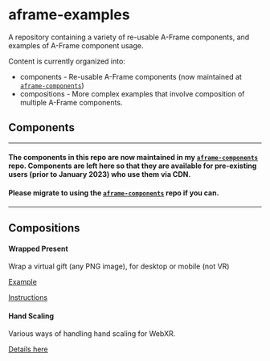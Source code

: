 # aframe-examples
A repository containing a variety of re-usable A-Frame components, and examples of A-Frame component usage.

Content is currently organized into:

- components - Re-usable A-Frame components (now maintained at [`aframe-components`](https://github.com/diarmidmackenzie/aframe-components))
- compositions - More complex examples that involve composition of multiple A-Frame components.



## Components

------------

#### The components in this repo are now maintained in my [`aframe-components`](https://github.com/diarmidmackenzie/aframe-components) repo.  Components are left here so that they are available for pre-existing users (prior to January 2023) who use them via CDN.

#### Please migrate to using the  [`aframe-components`](https://github.com/diarmidmackenzie/aframe-components) repo if you can.

-----------



## Compositions

#### Wrapped Present

Wrap a virtual gift (any PNG image), for desktop or mobile (not VR)

[Example](https://diarmidmackenzie.github.io/aframe-examples/compositions/wrapped-present/)

[Instructions](https://github.com/diarmidmackenzie/aframe-examples/blob/main/compositions/wrapped-present/README.md)



#### Hand Scaling

Various ways of handling hand scaling for WebXR.

[Details here](https://diarmidmackenzie.github.io/aframe-examples/compositions/hand-scaling/README.md)

